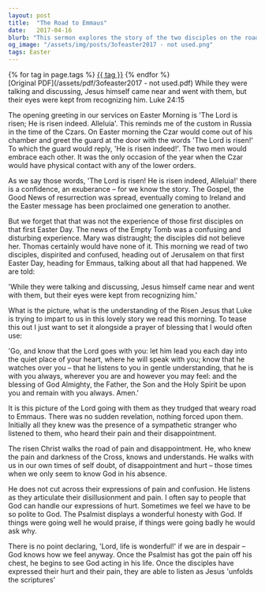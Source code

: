 ```yaml
---
layout: post
title:  "The Road to Emmaus"
date:   2017-04-16
blurb: "This sermon explores the story of the two disciples on the road to Emmaus on the first Easter Day. It discusses their initial confusion and despair, and how their encounter with the risen Jesus, initially unrecognized, brings them comfort and understanding. The sermon emphasizes the importance of honesty with God in times of pain and confusion."
og_image: "/assets/img/posts/3ofeaster2017 - not used.png"
tags: Easter
---    
```

<div class="tag-pills">
    {% for tag in page.tags %}
    <a href="{{ site.baseurl }}/tag/{{ tag | slugify }}" class="tag-pill">{{ tag }}</a>
    {% endfor %}
</div>
[Original PDF](/assets/pdf/3ofeaster2017 - not used.pdf)
While they were talking and discussing, Jesus himself came near and went with them, but their eyes were kept from recognizing him. Luke 24:15

The opening greeting in our services on Easter Morning is 'The Lord is risen; He is risen indeed. Alleluia'. This reminds me of the custom in Russia in the time of the Czars. On Easter morning the Czar would come out of his chamber and greet the guard at the door with the words 'The Lord is risen!' To which the guard would reply, 'He is risen indeed!'. The two men would embrace each other. It was the only occasion of the year when the Czar would have physical contact with any of the lower orders.

As we say those words, 'The Lord is risen! He is risen indeed, Alleluia!' there is a confidence, an exuberance – for we know the story. The Gospel, the Good News of resurrection was spread, eventually coming to Ireland and the Easter message has been proclaimed one generation to another.

But we forget that that was not the experience of those first disciples on that first Easter Day. The news of the Empty Tomb was a confusing and disturbing experience. Mary was distraught; the disciples did not believe her. Thomas certainly would have none of it. This morning we read of two disciples, dispirited and confused, heading out of Jerusalem on that first Easter Day, heading for Emmaus, talking about all that had happened. We are told:

'While they were talking and discussing, Jesus himself came near and went with them, but their eyes were kept from recognizing him.'

What is the picture, what is the understanding of the Risen Jesus that Luke is trying to impart to us in this lovely story we read this morning. To tease this out I just want to set it alongside a prayer of blessing that I would often use:

'Go, and know that the Lord goes with you: let him lead you each day into the quiet place of your heart, where he will speak with you; know that he watches over you – that he listens to you in gentle understanding, that he is with you always, wherever you are and however you may feel: and the blessing of God Almighty, the Father, the Son and the Holy Spirit be upon you and remain with you always. Amen.'

It is this picture of the Lord going with them as they trudged that weary road to Emmaus. There was no sudden revelation, nothing forced upon them. Initially all they knew was the presence of a sympathetic stranger who listened to them, who heard their pain and their disappointment.

The risen Christ walks the road of pain and disappointment. He, who knew the pain and darkness of the Cross, knows and understands. He walks with us in our own times of self doubt, of disappointment and hurt – those times when we only seem to know God in his absence.

He does not cut across their expressions of pain and confusion. He listens as they articulate their disillusionment and pain. I often say to people that God can handle our expressions of hurt. Sometimes we feel we have to be so polite to God. The Psalmist displays a wonderful honesty with God. If things were going well he would praise, if things were going badly he would ask why.

There is no point declaring, 'Lord, life is wonderful!' if we are in despair – God knows how we feel anyway. Once the Psalmist has got the pain off his chest, he begins to see God acting in his life. Once the disciples have expressed their hurt and their pain, they are able to listen as Jesus 'unfolds the scriptures'
